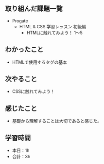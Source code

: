 ## 取り組んだ課題一覧
- Progate
  - HTML & CSS 学習レッスン 初級編
    - HTMLに触れてみよう！ 1〜5
## わかったこと
- HTMLで使用するタグの基本
## 次やること
- CSSに触れてみよう！
## 感じたこと
- 基礎から理解することは大切であると感じた。
## 学習時間
- 本日：1h
- 合計：3h
